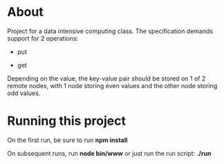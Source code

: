# About

Project for a data intensive computing class. The specification demands support 
for 2 operations:

- put <key> <value>

- get <key>

Depending on the value, the key-value pair should be stored on 1 of 2 remote nodes, 
with 1 node storing even values and the other node storing odd values.

# Running this project

On the first run, be sure to run **npm install**

On subsequent runs, run **node bin/www** or just run the run script: **./run**